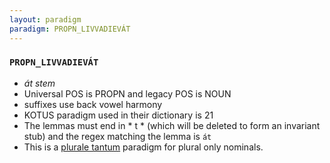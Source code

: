 ```yaml
---
layout: paradigm
paradigm: PROPN_LIVVADIEVÁT
---
```

### ` PROPN_LIVVADIEVÁT `

* _át stem_
* Universal POS is PROPN and legacy POS is NOUN
* suffixes use back vowel harmony
* KOTUS paradigm used in their dictionary is 21
* The lemmas must end in * t * (which will be deleted to form an invariant stub) and the regex matching the lemma is ` át `
* This is a [plurale tantum](https://en.wikipedia.org/wiki/Plurale_tantum) paradigm for plural only nominals.
